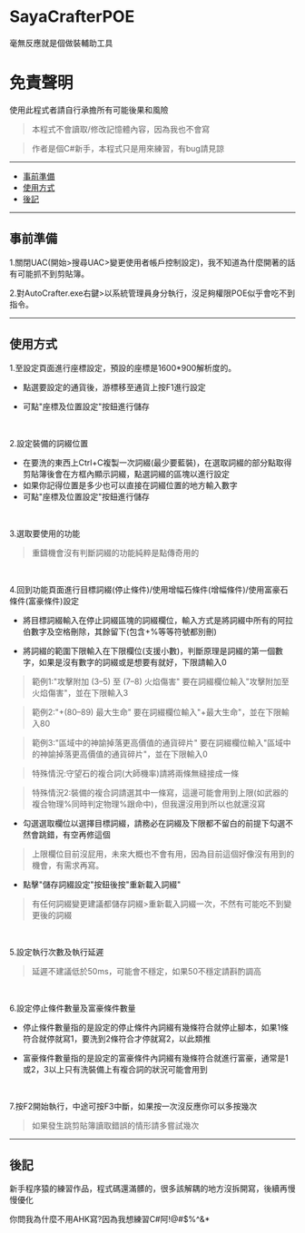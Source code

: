 # SayaCrafterPOE
毫無反應就是個做裝輔助工具


# 免責聲明

使用此程式者請自行承擔所有可能後果和風險

> 本程式不會讀取/修改記憶體內容，因為我也不會寫

> 作者是個C#新手，本程式只是用來練習，有bug請見諒

---

* [事前準備](#事前準備)
* [使用方式](#使用方式)
* [後記](#後記)

---

## 事前準備

1.關閉UAC(開始>搜尋UAC>變更使用者帳戶控制設定)，我不知道為什麼開著的話有可能抓不到剪貼簿。

2.對AutoCrafter.exe右鍵>以系統管理員身分執行，沒足夠權限POE似乎會吃不到指令。

---

## 使用方式

1.至設定頁面進行座標設定，預設的座標是1600*900解析度的。

+ 點選要設定的通貨後，游標移至通貨上按F1進行設定

+ 可點"座標及位置設定"按鈕進行儲存

&emsp;

2.設定裝備的詞綴位置

+ 在要洗的東西上Ctrl+C複製一次詞綴(最少要藍裝)，在選取詞綴的部分點取得剪貼簿後會在方框內顯示詞綴，點選詞綴的區塊以進行設定
+ 如果你記得位置是多少也可以直接在詞綴位置的地方輸入數字
+ 可點"座標及位置設定"按鈕進行儲存

&emsp;

3.選取要使用的功能

> 重鑄機會沒有判斷詞綴的功能純粹是點傳奇用的

&emsp;

4.回到功能頁面進行目標詞綴(停止條件)/使用增幅石條件(增幅條件)/使用富豪石條件(富豪條件)設定

+ 將目標詞綴輸入在停止詞綴區塊的詞綴欄位，輸入方式是將詞綴中所有的阿拉伯數字及空格刪除，其餘留下(包含+%等等符號都別刪)

+ 將詞綴的範圍下限輸入在下限欄位(支援小數)，判斷原理是詞綴的第一個數字，如果是沒有數字的詞綴或是想要有就好，下限請輸入0

> 範例1:"攻擊附加 (3–5) 至 (7–8) 火焰傷害" 要在詞綴欄位輸入"攻擊附加至火焰傷害"，並在下限輸入3

> 範例2:"+(80–89) 最大生命" 要在詞綴欄位輸入"+最大生命"，並在下限輸入80

> 範例3:"區域中的神諭掉落更高價值的通貨碎片" 要在詞綴欄位輸入"區域中的神諭掉落更高價值的通貨碎片"，並在下限輸入0

> 特殊情況:守望石的複合詞(大師機率)請將兩條無縫接成一條

> 特殊情況2:裝備的複合詞請選其中一條寫，這邊可能會用到上限(如武器的複合物理%同時判定物理%跟命中)，但我還沒用到所以也就還沒寫

+ 勾選選取欄位以選擇目標詞綴，請務必在詞綴及下限都不留白的前提下勾選不然會跳錯，有空再修這個

> 上限欄位目前沒屁用，未來大概也不會有用，因為目前這個好像沒有用到的機會，有需求再寫。

+ 點擊"儲存詞綴設定"按鈕後按"重新載入詞綴"

> 有任何詞綴變更建議都儲存詞綴>重新載入詞綴一次，不然有可能吃不到變更後的詞綴

&emsp;

5.設定執行次數及執行延遲

> 延遲不建議低於50ms，可能會不穩定，如果50不穩定請斟酌調高

&emsp;

6.設定停止條件數量及富豪條件數量

+ 停止條件數量指的是設定的停止條件內詞綴有幾條符合就停止腳本，如果1條符合就停就寫1，要洗到2條符合才停就寫2，以此類推

+ 富豪條件數量指的是設定的富豪條件內詞綴有幾條符合就進行富豪，通常是1或2，3以上只有洗裝備上有複合詞的狀況可能會用到

&emsp;

7.按F2開始執行，中途可按F3中斷，如果按一次沒反應你可以多按幾次

> 如果發生跳剪貼簿讀取錯誤的情形請多嘗試幾次

---

## 後記

新手程序猿的練習作品，程式碼還滿髒的，很多該解耦的地方沒拆開寫，後續再慢慢優化

你問我為什麼不用AHK寫?因為我想練習C#阿!@#$%^&*
